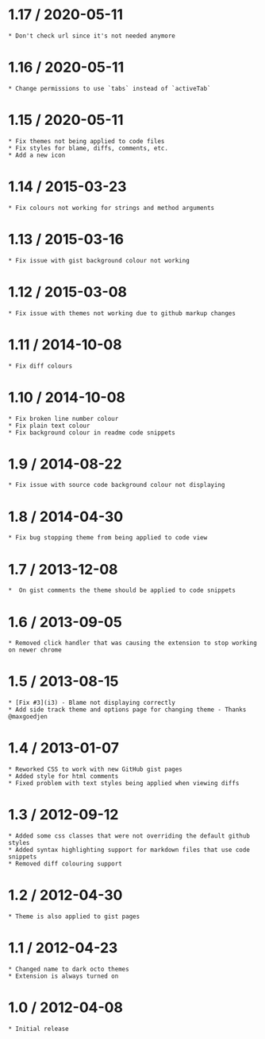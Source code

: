 # 1.17 / 2020-05-11
    * Don't check url since it's not needed anymore

# 1.16 / 2020-05-11
    * Change permissions to use `tabs` instead of `activeTab`

# 1.15 / 2020-05-11
    * Fix themes not being applied to code files
    * Fix styles for blame, diffs, comments, etc.
    * Add a new icon

# 1.14 / 2015-03-23
    * Fix colours not working for strings and method arguments

# 1.13 / 2015-03-16
    * Fix issue with gist background colour not working

# 1.12 / 2015-03-08
    * Fix issue with themes not working due to github markup changes

# 1.11 / 2014-10-08
    * Fix diff colours

# 1.10 / 2014-10-08
    * Fix broken line number colour
    * Fix plain text colour
    * Fix background colour in readme code snippets

# 1.9 / 2014-08-22
    * Fix issue with source code background colour not displaying

# 1.8 / 2014-04-30
    * Fix bug stopping theme from being applied to code view

# 1.7 / 2013-12-08
    *  On gist comments the theme should be applied to code snippets

# 1.6 / 2013-09-05
    * Removed click handler that was causing the extension to stop working on newer chrome

# 1.5 / 2013-08-15
    * [Fix #3](i3) - Blame not displaying correctly
    * Add side track theme and options page for changing theme - Thanks @maxgoedjen

# 1.4 / 2013-01-07
    * Reworked CSS to work with new GitHub gist pages
    * Added style for html comments
    * Fixed problem with text styles being applied when viewing diffs

# 1.3 / 2012-09-12
    * Added some css classes that were not overriding the default github styles
    * Added syntax highlighting support for markdown files that use code snippets
    * Removed diff colouring support

# 1.2 / 2012-04-30
    * Theme is also applied to gist pages

# 1.1 / 2012-04-23
    * Changed name to dark octo themes
    * Extension is always turned on

# 1.0 / 2012-04-08
    * Initial release
